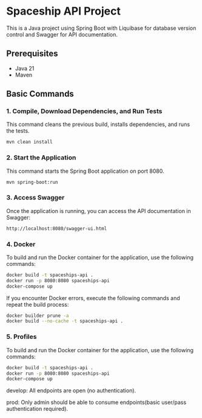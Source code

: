 # Spaceship API Project

This is a Java project using Spring Boot with Liquibase for database version control and Swagger for API documentation.

## Prerequisites
- Java 21
- Maven

## Basic Commands

### 1. Compile, Download Dependencies, and Run Tests
This command cleans the previous build, installs dependencies, and runs the tests.

```bash
mvn clean install
``` 

### 2. Start the Application
This command starts the Spring Boot application on port 8080.
```bash
mvn spring-boot:run
``` 

### 3. Access Swagger
Once the application is running, you can access the API documentation in Swagger:
```bash
http://localhost:8080/swagger-ui.html
```


### 4. Docker
To build and run the Docker container for the application, use the following commands:
```bash
docker build -t spaceships-api .
docker run -p 8080:8080 spaceships-api
docker-compose up
``` 
If you encounter Docker errors, execute the following commands and repeat the build process:

```bash
docker builder prune -a
docker build --no-cache -t spaceships-api .
``` 

### 5. Profiles
To build and run the Docker container for the application, use the following commands:
```bash
docker build -t spaceships-api .
docker run -p 8080:8080 spaceships-api
docker-compose up
``` 
develop: All endpoints are open (no authentication).

prod: Only admin should be able to consume endpoints(basic user/pass authentication required).

